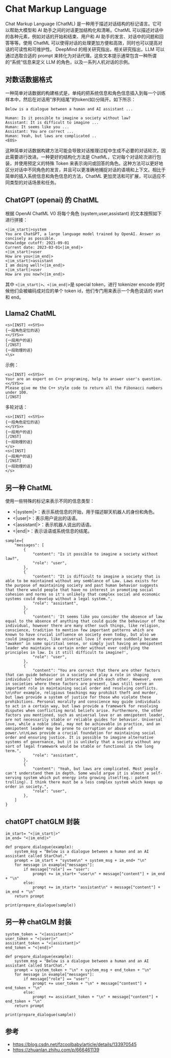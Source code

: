 

# Chat Markup Language

Chat Markup Language (ChatML) 是一种用于描述对话结构的标记语言。它可以帮助大模型和 AI 助手之间的对话更加结构化和清晰。ChatML 可以描述对话中的各种元素，例如对话的开始和结束、用户和 AI 助手的发言、对话中的问题和回答等等。使用 ChatML 可以使得对话的处理更加方便和高效，同时也可以提高对话的可读性和可维护性。
DeepMind 的相关研究指出，相关研究指出，LLM 可以通过选取合适的 prompt 来转化为对话代理。这些文本提示通常包含一种所谓的“系统”信息来定义 LLM 的角色，以及一系列人机对话的示例。

## 对数话数据格式

一种简单对话数据的构建格式是，单纯的把系统信息和角色信息插入到每一个训练样本中，然后在对话用"序列结尾"的token(如)分隔开。如下所示：

```
Below is a dialogue between a human and AI assistant ...

Human: Is it possible to imagine a society without law?
Assistant: It is difficult to imagine ...
Human: It seems like you ...
Assistant: You are correct ...
Human: Yeah, but laws are complicated ..
<EOS>
```

这种简单对话数据构建方法可能会导致对话推理过程中生成不必要的对话轮次，因此需要进行改进。一种更好的结构化方法是 ChatML，它对每个对话轮次进行包装，并使用预定义的特殊 Token 来表示询问或回答的角色。这种方法可以更好地区分对话中不同角色的发言，并且可以更准确地捕捉对话的语境和上下文。相比于简单的插入系统信息和角色信息的方法，ChatML 更加灵活和可扩展，可以适应不同类型的对话场景和任务。

## ChatGPT (openai) 的 ChatML

根据 OpenAI ChatML V0 将每个角色 (system,user,assistant) 的文本按照如下进行拼接：

```
<|im_start|>system
You are ChatGPT, a large language model trained by OpenAI. Answer as concisely as possible.
Knowledge cutoff: 2021-09-01
Current date: 2023-03-01<|im_end|>
<|im_start|>user
How are you<|im_end|>
<|im_start|>assistant
I am doing well!<|im_end|>
<|im_start|>user
How are you now?<|im_end|>
```

其中 `<|im_start|>`、`<|im_end|>`是 special token，进行 tokenizer encode 的时候他们会被编码成对应的单个 token id，他们专门用来表示一个角色说话的 start 和 end。

## Llama2 ChatML

```
<s>[INST] <<SYS>>
{一段角色定位的话}
<</SYS>>
{一段用户的话}
[/INST]
{一段助理的话}
<\s>
```

示例：

```
<s>[INST] <<SYS>>
Your are an expert on C++ programing, help to answer user's question.
<</SYS>>
Please give me the C++ style code to return all the Fibonacci numbers under 100. 
[/INST]
```

多轮对话：

```
<s>[INST] <<SYS>>
{一段角色定位的话}
<</SYS>>
{一段用户的话}
[/INST]
{一段助理的话}
</s>
<s>[INST]
{一段用户的话}
[/INST]
{一段助理的话}
</s>
```

## 另一种 ChatML

使用一些特殊的标记来表示不同的信息类型：

- <|system|>：表示系统信息的开始，用于描述聊天机器人的身份和角色。
- <|user|>：表示用户说出的话语。
- <|assistant|>：表示机器人说出的话语。
- <|end|>：表示话语或系统信息的结尾。

```
sample={
    "messages": [
        {
            "content": "Is it possible to imagine a society without law?",
            "role": "user",
        },
        {
            "content": "It is difficult to imagine a society that is able to be maintained without any semblance of Law. Laws exists for the purpose of maintaining society and past human behavior suggests that there would people that have no interest in promoting social cohesion and norms so it's unlikely that complex social and economic systems could develop without a legal system.",
            "role": "assistant",
        },
        {
            "content": 'It seems like you consider the absence of law equal to the absence of anything that could guide the behaviour of the individual, however there are many other such things, like religion, conscience, tradition to mention few important patterns which are known to have crucial influence on society even today, but also we could imagine more, like universal love if everyone suddenly became "awaken" in some spiritual sense, or simply just having an omnipotent leader who maintains a certain order without ever codifying the principles in law. Is it still difficult to imagine?',
            "role": "user",
        },
        {
            "content": "You are correct that there are other factors that can guide behavior in a society and play a role in shaping individuals' behavior and interactions with each other. However, even in societies where these factors are present, laws still serve an important role in maintaining social order and resolving conflicts. \n\nFor example, religious teachings may prohibit theft and murder, but laws provide a system of justice for those who violate these prohibitions. Personal morality and conscience may guide individuals to act in a certain way, but laws provide a framework for resolving disputes when conflicting moral beliefs arise. Furthermore, the other factors you mentioned, such as universal love or an omnipotent leader, are not necessarily stable or reliable guides for behavior. Universal love, while a noble ideal, may not be achievable in practice, and an omnipotent leader may be prone to corruption or abuse of power.\n\nLaws provide a crucial foundation for maintaining social order and ensuring justice. It is possible to imagine alternative systems of governance, but it is unlikely that a society without any sort of legal framework would be stable or functional in the long term.",
            "role": "assistant",
        },
        {
            "content": "Yeah, but laws are complicated. Most people can't understand them in depth. Some would argue it is almost a self-serving system which put energy into growing itself(eg.: patent trolling). I think there must be a less complex system which keeps up order in society.",
            "role": "user",
        },
    ]
}

```

## chatGPT chatGLM 封装
```
im_start= "<|im_start|>"
im_end= "<|im_end|>"

def prepare_dialogue(example):
    system_msg = "Below is a dialogue between a human and an AI assistant called StarChat."
    prompt = im_start + "system\n" + system_msg + im_end+ "\n"
    for message in example["messages"]:
        if message["role"] == "user":
            prompt += im_start+ "user\n" + message["content"] + im_end + "\n"
        else:
            prompt += im_start+ "assistant\n" + message["content"] + im_end + "\n"
    return prompt

print(prepare_dialogue(sample))
```

## 另一种 chatGLM 封装


```
system_token = "<|assistant|>"
user_token = "<|user|>"
assistant_token = "<|assistant|>"
end_token = "<|end|>"

def prepare_dialogue(example):
    system_msg = "Below is a dialogue between a human and an AI assistant called StarChat."
    prompt = system_token + "\n" + system_msg + end_token + "\n"
    for message in example["messages"]:
        if message["role"] == "user":
            prompt += user_token + "\n" + message["content"] + end_token + "\n"
        else:
            prompt += assistant_token + "\n" + message["content"] + end_token + "\n"
    return prompt

print(prepare_dialogue(sample))

```



## 参考 
- https://blog.csdn.net/fzcoolbaby/article/details/133970545
- https://zhuanlan.zhihu.com/p/666461139